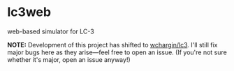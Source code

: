 # lc3web
web-based simulator for LC-3

**NOTE:** Development of this project has shifted to [wchargin/lc3](https://github.com/wchargin/lc3). I'll still fix major bugs here as they arise—feel free to open an issue. (If you're not sure whether it's major, open an issue anyway!)
